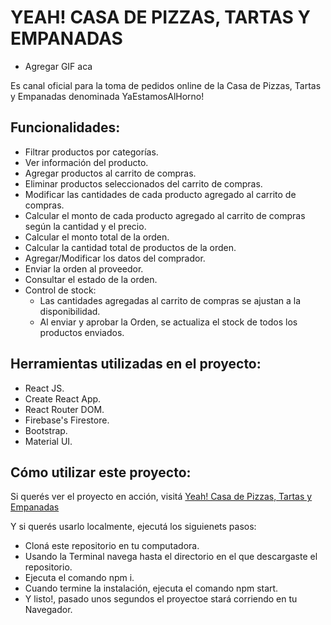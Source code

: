 # YEAH! CASA DE PIZZAS, TARTAS Y EMPANADAS

* Agregar GIF aca

Es canal oficial para la toma de pedidos online de la Casa de Pizzas, Tartas y Empanadas denominada YaEstamosAlHorno! 

## Funcionalidades:

* Filtrar productos por categorías.
* Ver información del producto.
* Agregar productos al carrito de compras.
* Eliminar productos seleccionados del carrito de compras.
* Modificar las cantidades de cada producto agregado al carrito de compras.
* Calcular el monto de cada producto agregado al carrito de compras según la cantidad y el precio.
* Calcular el monto total de la orden.
* Calcular la cantidad total de productos de la orden.
* Agregar/Modificar los datos del comprador.
* Enviar la orden al proveedor.
* Consultar el estado de la orden.
* Control de stock:
  * Las cantidades agregadas al carrito de compras se ajustan a la disponibilidad.
  * Al enviar y aprobar la Orden, se actualiza el stock de todos los productos enviados.

## Herramientas utilizadas en el proyecto:

* React JS.
* Create React App.
* React Router DOM.
* Firebase's Firestore.
* Bootstrap.
* Material UI.

## Cómo utilizar este proyecto:

Si querés ver el proyecto en acción, visitá [Yeah! Casa de Pizzas, Tartas y Empanadas](https://yaestamosalhorno.000webhostapp.com/)

Y si querés usarlo localmente, ejecutá los siguienets pasos:

* Cloná este repositorio en tu computadora.
* Usando la Terminal navega hasta el directorio en el que descargaste el repositorio.
* Ejecuta el comando npm i.
* Cuando termine la instalación, ejecuta el comando npm start.
* Y listo!, pasado unos segundos el proyectoe stará corriendo en tu Navegador. 

